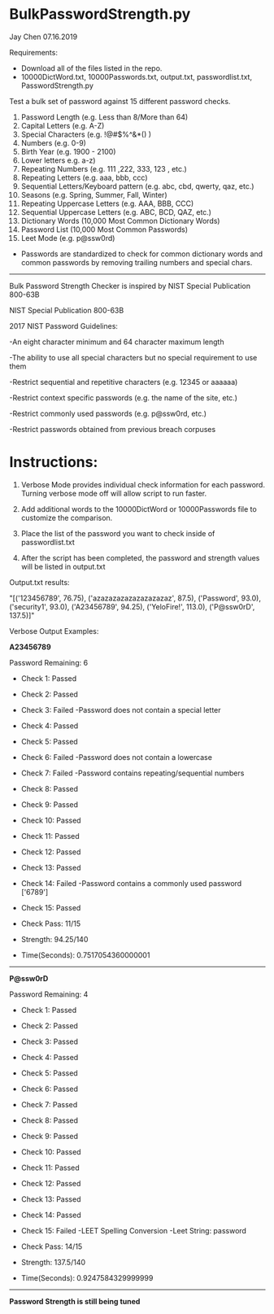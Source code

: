 # BulkPasswordStrength.py
Jay Chen 07.16.2019

Requirements:
* Download all of the files listed in the repo.
* 10000DictWord.txt, 10000Passwords.txt, output.txt, passwordlist.txt, PasswordStrength.py

Test a bulk set of password against 15 different password checks.

1. Password Length (e.g. Less than 8/More than 64)
2. Capital Letters (e.g. A-Z)
3. Special Characters (e.g. !@#$%^&*() )
4. Numbers (e.g. 0-9)
5. Birth Year (e.g. 1900 - 2100)
6. Lower letters e.g. a-z)
7. Repeating Numbers (e.g. 111 ,222, 333, 123 , etc.)
8. Repeating Letters (e.g. aaa, bbb, ccc)
9. Sequential Letters/Keyboard pattern (e.g. abc, cbd, qwerty, qaz, etc.)
10. Seasons (e.g. Spring, Summer, Fall, Winter)
11. Repeating Uppercase Letters (e.g. AAA, BBB, CCC)
12. Sequential Uppercase Letters (e.g. ABC, BCD, QAZ, etc.)
13. Dictionary Words (10,000 Most Common Dictionary Words)
14. Password List (10,000 Most Common Passwords)
15. Leet Mode (e.g. p@ssw0rd)

- Passwords are standardized to check for common dictionary words and common passwords by removing trailing numbers and special chars.



_________________________________________________________________________________
Bulk Password Strength Checker is inspired by NIST Special Publication 800-63B

NIST Special Publication 800-63B

2017 NIST Password Guidelines:

-An eight character minimum and 64 character maximum length

-The ability to use all special characters but no special requirement to use them

-Restrict sequential and repetitive characters (e.g. 12345 or aaaaaa)

-Restrict context specific passwords (e.g. the name of the site, etc.)

-Restrict commonly used passwords (e.g. p@ssw0rd, etc.)

-Restrict passwords obtained from previous breach corpuses



# Instructions:

1. Verbose Mode provides individual check information for each password. Turning verbose mode off will allow script to run faster.

2. Add additional words to the 10000DictWord or 10000Passwords file to customize the comparison. 

3. Place the list of the password you want to check inside of passwordlist.txt

4. After the script has been completed, the password and strength values will be listed in output.txt

Output.txt results:

"[('123456789', 76.75), ('azazazazazazazazazaz', 87.5), ('Password', 93.0), ('security1', 93.0), ('A23456789', 94.25), ('YeloFire!', 113.0), ('P@ssw0rD', 137.5)]"

Verbose Output Examples:

**A23456789**

Password Remaining: 6
* Check 1: Passed
* Check 2: Passed
* Check 3: Failed
-Password does not contain a special letter
* Check 4: Passed
* Check 5: Passed
* Check 6: Failed
-Password does not contain a lowercase
* Check 7: Failed
-Password contains repeating/sequential numbers
* Check 8: Passed
* Check 9: Passed
* Check 10: Passed
* Check 11: Passed
* Check 12: Passed
* Check 13: Passed
* Check 14: Failed
-Password contains a commonly used password
['6789']
* Check 15: Passed

* Check Pass: 11/15
* Strength: 94.25/140
* Time(Seconds):  0.7517054360000001

-----------------------------------------------------------------------------------


**P@ssw0rD**

Password Remaining: 4
* Check 1: Passed
* Check 2: Passed
* Check 3: Passed
* Check 4: Passed
* Check 5: Passed
* Check 6: Passed
* Check 7: Passed
* Check 8: Passed
* Check 9: Passed
* Check 10: Passed
* Check 11: Passed
* Check 12: Passed
* Check 13: Passed
* Check 14: Passed
* Check 15: Failed
-LEET Spelling Conversion
-Leet String: password

* Check Pass: 14/15
* Strength: 137.5/140
* Time(Seconds):  0.9247584329999999

------------------------------------------------------------------

**Password Strength is still being tuned** 




